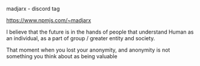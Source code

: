 madjarx - discord tag

https://www.npmjs.com/~madjarx


I believe that the future is in the hands of people that understand Human as an individual, as a part of group / greater entity and society.

That moment when you lost your anonymity, and anonymity is not something you think about as being valuable




